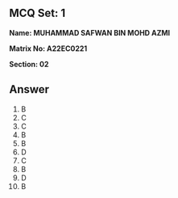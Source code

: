 ## MCQ Set: 1 

**Name: MUHAMMAD SAFWAN BIN MOHD AZMI**

**Matrix No: A22EC0221**

**Section: 02**

## Answer
1. B
2. C
3. C
4. B
5. B
6. D
7. C
8. B
9. D
10. B
